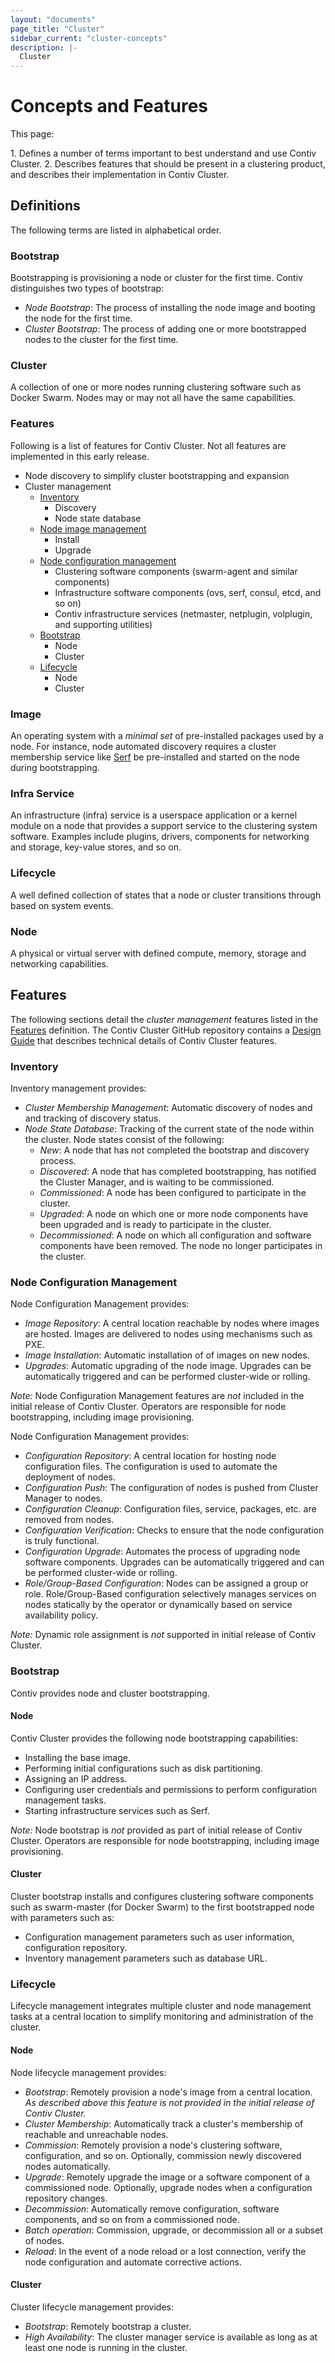 ```yaml
---
layout: "documents"
page_title: "Cluster"
sidebar_current: "cluster-concepts"
description: |-
  Cluster
---
```



# Concepts and Features
This page:

1\. Defines a number of terms important to best understand and use Contiv Cluster.
2\. Describes features that should be present in a clustering product, and describes their implementation in Contiv Cluster.

## Definitions
The following terms are listed in alphabetical order.

### Bootstrap
Bootstrapping is provisioning a node or cluster for the first time. Contiv distinguishes two types of bootstrap:

- *Node Bootstrap*: The process of installing the node image and booting the node for the first time.
- *Cluster Bootstrap*: The process of adding one or more bootstrapped nodes to the cluster for the first time.

### Cluster
A collection of one or more nodes running clustering software such as Docker Swarm.
Nodes may or may not all have the same capabilities.

<a name="features"></a>
### Features

Following is a list of features for Contiv Cluster. Not all features are implemented in this early release.

- Node discovery to simplify cluster bootstrapping and expansion
- Cluster management
  - [Inventory](#inventory)
    - Discovery
    - Node state database
  - [Node image management](#node-image-management)
    - Install
    - Upgrade
  - [Node configuration management](#node-configuration-management)
    - Clustering software components (swarm-agent and similar components)
    - Infrastructure software components (ovs, serf, consul, etcd, and so on)
    - Contiv infrastructure services (netmaster, netplugin, volplugin, and supporting utilities)
  - [Bootstrap](#bootstrap-1)
    - Node
    - Cluster
  - [Lifecycle](#lifecycle-1)
    - Node
    - Cluster

### Image
An operating system with a *minimal set* of pre-installed packages used by a node. For instance,
node automated discovery requires a cluster membership service like [Serf](https://www.serfdom.io/)
be pre-installed and started on the node during bootstrapping.

### Infra Service
An infrastructure (infra) service is a userspace application or a kernel module on a 
node that provides a support service to the clustering system software. 
Examples include plugins, drivers, components for networking and storage, key-value stores, and so on.

### Lifecycle
A well defined collection of states that a node or cluster transitions through based on system events.

### Node
A physical or virtual server with defined compute, memory, storage and networking capabilities.

## Features
The following sections detail the *cluster management* features listed in the [Features](#features) 
definition. The Contiv Cluster GitHub repository contains a 
[Design Guide]
that describes technical details of Contiv Cluster features.

<a name="inventory"></a>
### Inventory
Inventory management provides:

- *Cluster Membership Management*: Automatic discovery of nodes and and tracking of discovery status.
- *Node State Database*: Tracking of the current state of the node within the cluster.  Node states consist of the following:
  - *New*: A node that has not completed the bootstrap and discovery process.
  - *Discovered*: A node that has completed bootstrapping, has notified the Cluster Manager, and is waiting to be commissioned.
  - *Commissioned*: A node has been configured to participate in the cluster.
  - *Upgraded*: A node on which one or more node components have been upgraded and is ready to participate in the cluster.
  - *Decommissioned*: A node on which all configuration and software components have been removed. The node no longer participates in the cluster.

<a name="node-configuration-management"></a>
### Node Configuration Management
Node Configuration Management provides:

- *Image Repository*: A central location reachable by nodes where images are hosted. Images are delivered to nodes using mechanisms such as PXE.
- *Image Installation*: Automatic installation of of images on new nodes.
- *Upgrades*: Automatic upgrading of the node image. Upgrades can be automatically triggered and can be performed cluster-wide or rolling.

*Note:* Node Configuration Management features are *not* included in the initial release of Contiv Cluster.
Operators are responsible for node bootstrapping, including image provisioning.

Node Configuration Management provides:

- *Configuration Repository*: A central location for hosting node configuration files.
The configuration is used to automate the deployment of nodes.
- *Configuration Push*: The configuration of nodes is pushed from Cluster Manager to nodes.
- *Configuration Cleanup*: Configuration files, service, packages, etc. are removed from nodes.
- *Configuration Verification*: Checks to ensure that the node configuration is truly functional.
- *Configuration Upgrade*: Automates the process of upgrading node software components.
Upgrades can be automatically triggered and can be performed cluster-wide or rolling.
- *Role/Group-Based Configuration*: Nodes can be assigned a group or role.
Role/Group-Based configuration selectively manages services on nodes statically by the
operator or dynamically based on service availability policy.

*Note:* Dynamic role assignment is *not* supported in initial release of Contiv Cluster.

<a name="bootstrap-1"></a>
### Bootstrap
Contiv provides node and cluster bootstrapping.

#### Node
Contiv Cluster provides the following node bootstrapping capabilities:

- Installing the base image.
- Performing initial configurations such as disk partitioning.
- Assigning an IP address.
- Configuring user credentials and permissions to perform configuration management tasks.
- Starting infrastructure services such as Serf.

*Note:* Node bootstrap is *not* provided as part of initial release of Contiv Cluster. Operators are responsible for node bootstrapping, including image provisioning.

#### Cluster
Cluster bootstrap installs and configures clustering software components such as swarm-master
(for Docker Swarm) to the first bootstrapped node with parameters such as:

- Configuration management parameters such as user information, configuration repository.
- Inventory management parameters such as database URL.

<a name="lifecycle-1"></a>
### Lifecycle
Lifecycle management integrates multiple cluster and node management tasks at a
central location to simplify monitoring and administration of the cluster.

#### Node
Node lifecycle management provides:

- *Bootstrap*: Remotely provision a node's image from a central location. *As described
above this feature is not provided in the initial release of Contiv Cluster.*
- *Cluster Membership*: Automatically track a cluster's membership of reachable and unreachable nodes.
- *Commission*: Remotely provision a node's clustering software, configuration, and so on.
Optionally, commission newly discovered nodes automatically.
- *Upgrade*: Remotely upgrade the image or a software component of a commissioned node.
Optionally, upgrade nodes when a configuration repository changes.
- *Decommission*: Automatically remove configuration, software components, and so on from a commissioned node.
- *Batch operation*: Commission, upgrade, or decommission all or a subset of nodes.
- *Reload*: In the event of a node reload or a lost connection, verify the node configuration
and automate corrective actions.

#### Cluster
Cluster lifecycle management provides:

- *Bootstrap*: Remotely bootstrap a cluster.
- *High Availability*: The cluster manager service is available as long as at least one node is running
in the cluster.

[Design Guide]: <https://github.com/contiv/cluster/blob/master/management/DESIGN.md>
